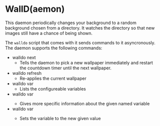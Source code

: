 WallD(aemon)
============

This daemon periodically changes your background to a random background chosen
from a directory. It watches the directory so that new images still have a
chance of being shown.

The `walldo` script that comes with it sends commands to it asyncronously. The
daemon supports the following commands:

+ walldo next
  + Tells the daemon to pick a new wallpaper immediately and restart the
    countdown timer until the next wallpaper.
+ walldo refresh
  + Re-applies the current wallpaper
+ walldo var
  + Lists the configureable variables
+ walldo var <varname>
  + Gives more specific information about the given named variable
+ walldo var <varname> <newval>
  + Sets the variable to the new given value
